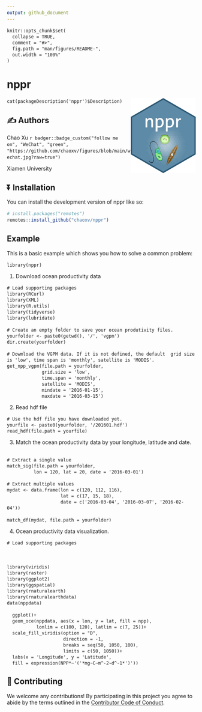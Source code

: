 ```yaml
---
output: github_document
---
```


<!-- README.md is generated from README.Rmd. Please edit that file -->

```{r, include = FALSE}
knitr::opts_chunk$set(
  collapse = TRUE,
  comment = "#>",
  fig.path = "man/figures/README-",
  out.width = "100%"
)
```

# nppr

<img src="https://github.com/chaoxv/figures/blob/main/nppr.png?raw=true" height="200" align="right" /></a>

```{r comment="", echo=FALSE, results='asis'}
cat(packageDescription('nppr')$Description)
```


## :writing_hand: Authors

Chao Xu
`r badger::badge_custom("follow me on", "WeChat", "green", "https://github.com/chaoxv/figures/blob/main/wechat.jpg?raw=true")`

Xiamen University


## :arrow_double_down: Installation

You can install the development version of nppr like so:

``` r
# install.packages("remotes")
remotes::install_github("chaoxv/nppr")
```

## Example

This is a basic example which shows you how to solve a common problem:

```{r example}
library(nppr)
```

1. Download ocean productivity data

```{r eval=FALSE}
# Load supporting packages
library(RCurl)
library(XML)
library(R.utils)
library(tidyverse)
library(lubridate)

# Create an empty folder to save your ocean produtivity files.
yourfolder <- paste0(getwd(), '/', 'vgpm') 
dir.create(yourfolder)

# Dowmload the VGPM data. If it is not defined, the default  grid size is 'low', time span is 'monthly', satellite is 'MODIS'.
get_npp_vgpm(file.path = yourfolder,
             grid.size = 'low',
             time.span = 'monthly',
             satellite = 'MODIS',
             mindate = '2016-01-15', 
             maxdate = '2016-03-15') 

```


2. Read hdf file

```{r eval=FALSE}
# Use the hdf file you have downloaded yet.
yourfile <- paste0(yourfolder, '/201601.hdf')
read_hdf(file.path = yourfile)    

```

3. Match the ocean productivity data by your longitude, latitude and date.

```{r eval=FALSE}

# Extract a single value
match_sig(file.path = yourfolder,
          lon = 120, lat = 20, date = '2016-03-01')

# Extract multiple values
mydat <- data.frame(lon = c(120, 112, 116), 
                    lat = c(17, 15, 18),
                    date = c('2016-03-04', '2016-03-07', '2016-02-04'))

match_df(mydat, file.path = yourfolder)  

```

4. Ocean productivity data visualization.

```{r fig.dim = c(7.5, 7.5), warning=FALSE, message=FALSE}
# Load supporting packages



library(viridis)
library(raster)
library(ggplot2)
library(ggspatial)
library(rnaturalearth)
library(rnaturalearthdata)
data(nppdata)

  ggplot()+
  geom_oce(nppdata, aes(x = lon, y = lat, fill = npp), 
           lonlim = c(100, 120), latlim = c(7, 25))+
  scale_fill_viridis(option = "D", 
                     direction = -1,
                     breaks = seq(50, 1050, 100),
                     limits = c(50, 1050))+
  labs(x = 'Longitude', y = 'Latitude',
  fill = expression(NPP*~'('*mg~C~m^-2~d^-1*')'))

```

## :sparkling_heart: Contributing

We welcome any contributions! By participating in this project you agree to
abide by the terms outlined in the [Contributor Code of Conduct](CONDUCT.md).
